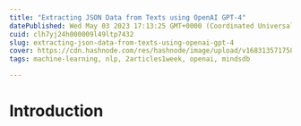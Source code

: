 ```yaml
---
title: "Extracting JSON Data from Texts using OpenAI GPT-4"
datePublished: Wed May 03 2023 17:13:25 GMT+0000 (Coordinated Universal Time)
cuid: clh7yj24h000009l49ltp7432
slug: extracting-json-data-from-texts-using-openai-gpt-4
cover: https://cdn.hashnode.com/res/hashnode/image/upload/v1683135717580/30274f3e-d7b5-4502-baf6-3a57ca52a4bf.png
tags: machine-learning, nlp, 2articles1week, openai, mindsdb

---
```


# Introduction
